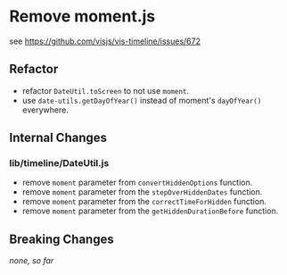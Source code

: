 # Remove moment.js

see https://github.com/visjs/vis-timeline/issues/672

## Refactor

* refactor `DateUtil.toScreen` to not use `moment`.
* use `date-utils.getDayOfYear()` instead of moment's `dayOfYear()` everywhere.

## Internal Changes

### lib/timeline/DateUtil.js

* remove `moment` parameter from `convertHiddenOptions` function.
* remove `moment` parameter from the `stepOverHiddenDates` function.
* remove `moment` parameter from the `correctTimeForHidden` function.
* remove `moment` parameter from the `getHiddenDurationBefore` function.

## Breaking Changes

*none, so far*